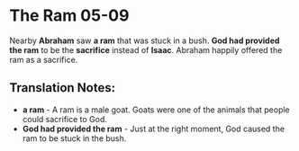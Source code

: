 The Ram 05-09
===============


Nearby **Abraham** saw **a ram** that was stuck in a bush.  **God had
provided the ram** to be the **sacrifice** instead of **Isaac**.
Abraham happily offered the ram as a sacrifice.

Translation Notes:
------------------

-   **a ram** - A ram is a male goat. Goats were one of the animals that
    people could sacrifice to God.
-   **God had provided the ram** - Just at the right moment, God caused
    the ram to be stuck in the bush.

